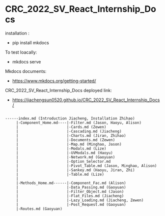 # CRC_2022_SV_React_Internship_Docs
installation : 
 - pip install mkdocs 

To test loacally:
 - mkdocs serve
 
Mkdocs documents: 
 - https://www.mkdocs.org/getting-started/

CRC_2022_SV_React_Internship_Docs deployed link: 
 - https://jiachengsun0520.github.io/CRC_2022_SV_React_Internship_Docs/


```

------index.md (Introduction Jiacheng, Installation Zhihao)
     |-Component_Home.md----|-Filter.md (Jason, Haoyu, Alison)
     |                      |-Cards.md (Zewen)
     |                      |-Cascading.md (Jiacheng)
     |                      |-Charts.md (Jiran, Zhihao)
     |                      |-Documents.md (Zewen)
     |                      |-Map.md (Minghao, Jason)
     |                      |-Modals.md (Lize)
     |                      |-UVModals.md (Haoyu)
     |                      |-Network.md (Gaoyuan)
     |                      |-Option_Selector.md 
     |                      |-Pivot_Table.md (Jason, Minghao, Alison)
     |                      |-Sankey.md (Haoyu, Jiran, Zhi)
     |                      |-Table.md (Lize)
     |
     |-Methods_Home.md------|-Component_Fac.md (Alison)
     |                      |-Data_Passing.md (Gaoyuan)
     |                      |-Filter_Object.md (Jason)
     |                      |-Flat_Files.md (Jiacheng)
     |                      |-Lazy_Loading.md (Jiacheng, Zewen)
     |                      |-Post_Request.md (Gaoyuan)
     |-Routes.md (Gaoyuan)
```
